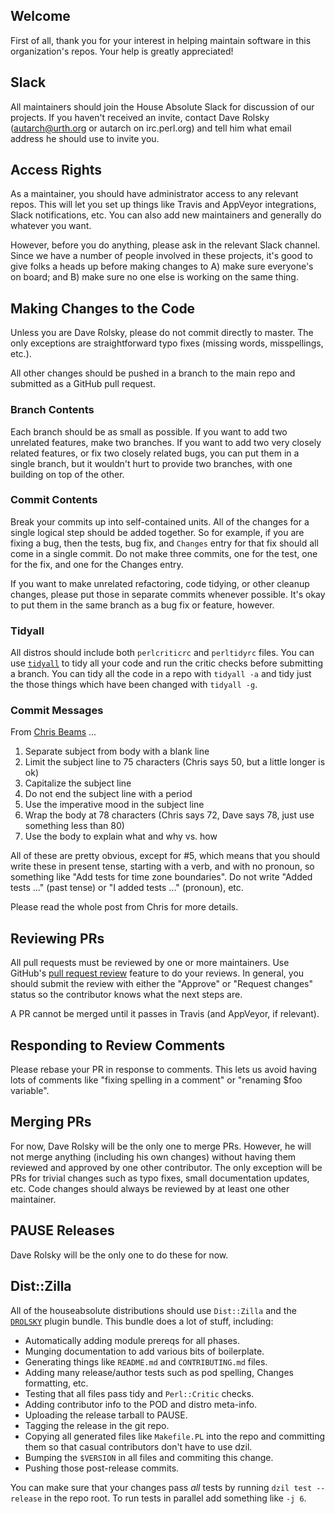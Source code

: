 ## Welcome

First of all, thank you for your interest in helping maintain software in this
organization's repos. Your help is greatly appreciated!

## Slack

All maintainers should join the House Absolute Slack for discussion of our
projects. If you haven't received an invite, contact Dave Rolsky
(autarch@urth.org or autarch on irc.perl.org) and tell him what email address
he should use to invite you.

## Access Rights

As a maintainer, you should have administrator access to any relevant
repos. This will let you set up things like Travis and AppVeyor integrations,
Slack notifications, etc. You can also add new maintainers and generally do
whatever you want.

However, before you do anything, please ask in the relevant Slack
channel. Since we have a number of people involved in these projects, it's
good to give folks a heads up before making changes to A) make sure everyone's
on board; and B) make sure no one else is working on the same thing.

## Making Changes to the Code

Unless you are Dave Rolsky, please do not commit directly to master. The only
exceptions are straightforward typo fixes (missing words, misspellings, etc.).

All other changes should be pushed in a branch to the main repo and submitted
as a GitHub pull request.

### Branch Contents

Each branch should be as small as possible. If you want to add two unrelated
features, make two branches. If you want to add two very closely related
features, or fix two closely related bugs, you can put them in a single
branch, but it wouldn't hurt to provide two branches, with one building on top
of the other.

### Commit Contents

Break your commits up into self-contained units. All of the changes for a
single logical step should be added together. So for example, if you are
fixing a bug, then the tests, bug fix, and `Changes` entry for that fix should
all come in a single commit. Do not make three commits, one for the test, one
for the fix, and one for the Changes entry.

If you want to make unrelated refactoring, code tidying, or other cleanup
changes, please put those in separate commits whenever possible. It's okay to
put them in the same branch as a bug fix or feature, however.

### Tidyall

All distros should include both `perlcriticrc` and `perltidyrc` files. You can
use [`tidyall`](https://metacpan.org/release/Code-TidyAll) to tidy all your
code and run the critic checks before submitting a branch. You can tidy all
the code in a repo with `tidyall -a` and tidy just the those things which have
been changed with `tidyall -g`.

### Commit Messages

From [Chris Beams](http://chris.beams.io/posts/git-commit/) ...

1. Separate subject from body with a blank line
2. Limit the subject line to 75 characters (Chris says 50, but a little longer is ok)
3. Capitalize the subject line
4. Do not end the subject line with a period
5. Use the imperative mood in the subject line
6. Wrap the body at 78 characters (Chris says 72, Dave says 78, just use something less than 80)
7. Use the body to explain what and why vs. how

All of these are pretty obvious, except for #5, which means that you should
write these in present tense, starting with a verb, and with no pronoun, so
something like "Add tests for time zone boundaries". Do not write "Added tests
..." (past tense) or "I added tests ..." (pronoun), etc.

Please read the whole post from Chris for more details.

## Reviewing PRs

All pull requests must be reviewed by one or more maintainers. Use
GitHub's
[pull request review](https://help.github.com/articles/about-pull-request-reviews/) feature
to do your reviews. In general, you should submit the review with either the
"Approve" or "Request changes" status so the contributor knows what the next steps are.

A PR cannot be merged until it passes in Travis (and AppVeyor, if relevant).

## Responding to Review Comments

Please rebase your PR in response to comments. This lets us avoid having lots
of comments like "fixing spelling in a comment" or "renaming $foo variable".

## Merging PRs

For now, Dave Rolsky will be the only one to merge PRs. However, he will not
merge anything (including his own changes) without having them reviewed and
approved by one other contributor. The only exception will be PRs for trivial
changes such as typo fixes, small documentation updates, etc. Code changes
should always be reviewed by at least one other maintainer.

## PAUSE Releases

Dave Rolsky will be the only one to do these for now.

## Dist::Zilla

All of the houseabsolute distributions should use `Dist::Zilla` and
the [`DROLSKY`](https://metacpan.org/release/Dist-Zilla-PluginBundle-DROLSKY)
plugin bundle. This bundle does a lot of stuff, including:

* Automatically adding module prereqs for all phases.
* Munging documentation to add various bits of boilerplate.
* Generating things like `README.md` and `CONTRIBUTING.md` files.
* Adding many release/author tests such as pod spelling, Changes formatting, etc.
* Testing that all files pass tidy and `Perl::Critic` checks.
* Adding contributor info to the POD and distro meta-info.
* Uploading the release tarball to PAUSE.
* Tagging the release in the git repo.
* Copying all generated files like `Makefile.PL` into the repo and committing
  them so that casual contributors don't have to use dzil.
* Bumping the `$VERSION` in all files and commiting this change.
* Pushing those post-release commits.

You can make sure that your changes pass *all* tests by running `dzil test
--release` in the repo root. To run tests in parallel add something like `-j
6`.
